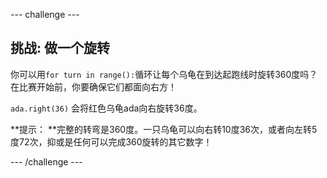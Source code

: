 \--- challenge \---

## 挑战: 做一个旋转

你可以用`for turn in range():`循环让每个乌龟在到达起跑线时旋转360度吗？ 在比赛开始前，你要确保它们都面向右方！

`ada.right(36)` 会将红色乌龟ada向右旋转36度。

**提示： **完整的转弯是360度。一只乌龟可以向右转10度36次，或者向左转5度72次，抑或是任何可以完成360旋转的其它数字！

\--- /challenge \---